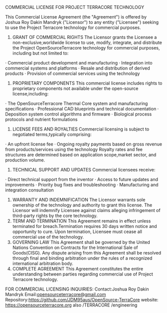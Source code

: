 COMMERCIAL LICENSE FOR PROJECT TERRACORE TECHNOLOGY

This Commercial License Agreement (the "Agreement") is offered by Joshua Roy Dakin Mandryk ("Licensor") to any entity ("Licensee") seeking to use the Project Terracore technology for commercial purposes.

1. GRANT OF COMMERCIAL RIGHTS
   The Licensor grants the Licensee a non-exclusive,worldwide license to use, modify, integrate, and distribute the Project OpenSourceTerracore technology for commercial purposes, including but not limited to:

· Commercial product development and manufacturing
· Integration into commercial systems and platforms
· Resale and distribution of derived products
· Provision of commercial services using the technology

1. PROPRIETARY COMPONENTS
   This commercial license includes rights to proprietary components not available under the open-source license,including:

· The OpenSourceTerracore Thermal Core system and manufacturing specifications
· Professional CAD blueprints and technical documentation
· Deposition system control algorithms and firmware
· Biological process protocols and nutrient formulations

1. LICENSE FEES AND ROYALTIES
   Commercial licensing is subject to negotiated terms,typically comprising:

· An upfront license fee
· Ongoing royalty payments based on gross revenue from products/services using the technology
  Royalty rates and fee structures are determined based on application scope,market sector, and production volume.

1. TECHNICAL SUPPORT AND UPDATES
   Commercial licensees receive:

· Direct technical support from the inventor
· Access to future updates and improvements
· Priority bug fixes and troubleshooting
· Manufacturing and integration consultation

1. WARRANTY AND INDEMNIFICATION
   The Licensor warrants sole ownership of the technology and authority to grant this license. The Licensor will indemnify Licensee against claims alleging infringement of third-party rights by the core technology.
2. TERM AND TERMINATION
   This Agreement remains in effect unless terminated for breach.Termination requires 30 days written notice and opportunity to cure. Upon termination, Licensee must cease all commercial use of the technology.
3. GOVERNING LAW
   This Agreement shall be governed by the United Nations Convention on Contracts for the International Sale of Goods(CISG). Any dispute arising from this Agreement shall be resolved through final and binding arbitration under the rules of a recognized international arbitration body.
4. COMPLETE AGREEMENT
   This Agreement constitutes the entire understanding between parties regarding commercial use of Project Terracore technology.

FOR COMMERCIAL LICENSING INQUIRIES:
Contact:Joshua Roy Dakin Mandryk
Email:opensourceterracore@gmail.com
Repository:https://github.com/JDM95aus/OpenSource-TerraCore
website: https://opensourceterracore.org also /TERRACORE /engineering
